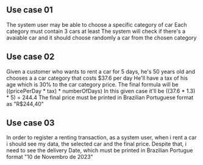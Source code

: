 ## Use case 01
The system user may be able to choose a specific category of car
Each category must contain 3 cars at least
The system will check if there's a avaiable car and it should choose randomly a car from the chosen category
## Use case 02
Given a customer who wants to rent a car for 5 days, he's 50 years old and chooses a a car category that costs $37.6 per day
He'll have a tax of his age which is 30% to the car category price. 
The final formula will be ((pricePerDay * tax) * numberOfDays)
In this given case it'll be ((37.6 * 1.3) * 5) = 244.4
The final price must be printed in Brazilian Portuguese format as "R$244,40"
## Use case 03
In order to register a renting transaction, as a system user, when i rent a car i should see
my data, the selected car and the final price. Despite that, i need to see the delivery Date, which must be 
printed in Brazilian Portugue format "10 de Novembro de 2023"